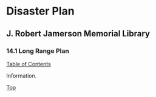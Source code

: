 [0]: ../README.md
[14.1]: long-range-plan.md

# Disaster Plan
## J. Robert Jamerson Memorial Library
### 14.1 Long Range Plan
[Table of Contents][0]

Information.

[Top][14.1]
